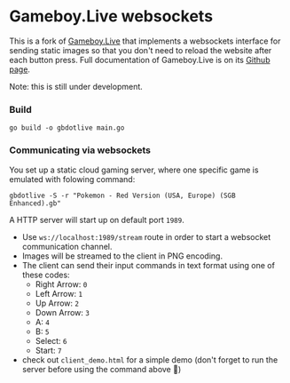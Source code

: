 # Gameboy.Live websockets

This is a fork of [Gameboy.Live](https://github.com/HFO4/gameboy.live) that implements a websockets interface for sending static images so that you don't need to reload the website after
each button press. Full documentation of Gameboy.Live is on its [Github page](https://github.com/HFO4/gameboy.live).

Note: this is still under development.

### Build

```
go build -o gbdotlive main.go
```

### Communicating via websockets

You set up a static cloud gaming server, where one specific game is emulated with folowing command:

```
gbdotlive -S -r "Pokemon - Red Version (USA, Europe) (SGB Enhanced).gb" 
```

A HTTP server will start up on default port `1989`.
- Use `ws://localhost:1989/stream` route in order to start a websocket communication channel.
- Images will be streamed to the client in PNG encoding.
- The client can send their input commands in text format using one of these codes:
    - Right Arrow: `0` 
    - Left Arrow: `1`
    - Up Arrow: `2`
    - Down Arrow: `3`
    - A: `4`
    - B: `5`
    - Select: `6`
    - Start: `7`
- check out `client_demo.html` for a simple demo (don't forget to run the server before using the command above &#x1F31D;)
